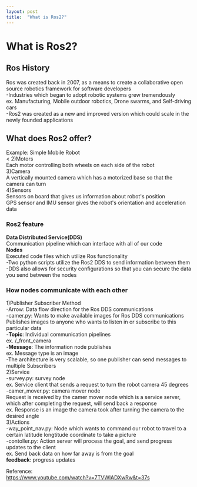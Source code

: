 ```yaml
---
layout: post
title:  "What is Ros2?"
---
```


# What is Ros2?
## Ros History
Ros was created back in 2007, as a means to create a collaborative open source robotics framework for software developers <br/>
-Industries which began to adopt robotic systems grew tremendously <br/>
ex. Manufacturing, Mobile outdoor robotics, Drone swarms, and Self-driving cars <br/>
-Ros2 was created as a new and improved version which could scale in the newly founded applications <br/>
## What does Ros2 offer? 
Example: Simple Mobile Robot <br/><
2)Motors <br/>
Each motor controlling both wheels on each side of the robot <br/>
3)Camera <br/>
A vertically mounted camera which has a motorized base so that the camera can turn <br/>
4)Sensors <br/>
Sensors on board that gives us information about robot's position <br/>
GPS sensor and IMU sensor gives the robot's orientation and acceleration data <br/>
### Ros2 feature
**Data Distributed Service(DDS)** <br/>
Communication pipeline which can interface with all of our code <br/>
**Nodes** <br/>
Executed code files which utilize Ros functionality <br/>
-Two python scripts utilize the Ros2 DDS to send information between them <br/>
-DDS also allows for security configurations so that you can secure the data you send between the nodes <br/>
### How nodes communicate with each other
1)Publisher Subscriber Method <br/>
-Arrow: Data flow direction for the Ros DDS communications <br/>
-camer.py: Wants to make available images for Ros DDS communications <br/>
Publishes images to anyone who wants to listen in or subscribe to this particular data <br/>
-**Topic**: Individual communication pipelines <br/>
ex. /_front_camera <br/>
-**Message**: The information node publishes <br/>
ex. Message type is an image <br/>
-The architecture is very scalable, so one publisher can send messages to multiple Subscribers <br/>
2)Service <br/>
-survey.py: survey node <br/>
ex. Service client that sends a request to turn the robot camera 45 degrees <br/>
-camer_mover.py: camera mover node <br/>
Request is received by the camer mover node which is a service server, which after completing the request, will send back a response <br/>
ex. Response is an image the camera took after turning the camera to the desired angle <br/>
3)Actions <br/>
-way_point_nav.py: Node which wants to command our robot to travel to a certain latitude longtitude coordinate to take a picture <br/>
-contoller.py: Action server will process the goal, and send progress updates to the client <br/>
ex. Send back data on how far away is from the goal <br/>
**feedback**: progress updates <br/>

Reference: <br/>
https://www.youtube.com/watch?v=7TVWlADXwRw&t=37s <br/>
